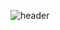 ![header](https://capsule-render.vercel.app/api?type=waving&color=F8E2CF&height=300&section=header&text=Jinwoo%20Ha&fontSize=90)
